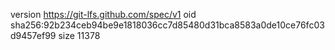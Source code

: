 version https://git-lfs.github.com/spec/v1
oid sha256:92b234ceb94be9e1818036cc7d85480d31bca8583a0de10ce76fc03d9457ef99
size 11378
